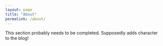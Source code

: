 ```yaml
---
layout: page
title: "About"
permalink: /about/
---
```


This section probably needs to be completed. Supposedly adds character to the blog!
